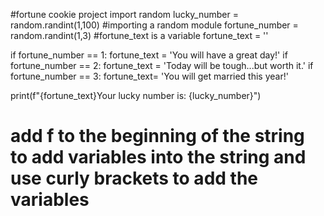 #fortune cookie project
import random
lucky_number = random.randint(1,100)
#importing a random module
fortune_number = random.randint(1,3)
#fortune_text is a variable
fortune_text = ''

if fortune_number == 1:
  fortune_text = 'You will have a great day!'
if fortune_number == 2:
  fortune_text = 'Today will be tough...but worth it.'
if fortune_number == 3:
  fortune_text= 'You will get married this year!'
  
  




print(f"{fortune_text}Your lucky number is: {lucky_number}")
# add f to the beginning of the string to add variables into the string and use curly brackets to add the variables

